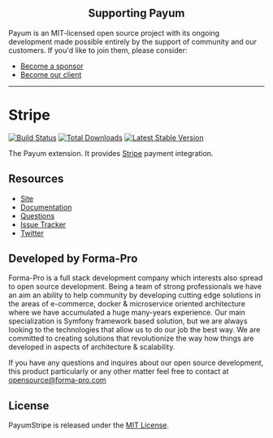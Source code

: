 <h2 align="center">Supporting Payum</h2>

Payum is an MIT-licensed open source project with its ongoing development made possible entirely by the support of community and our customers. If you'd like to join them, please consider:

- [Become a sponsor](https://www.patreon.com/makasim)
- [Become our client](http://forma-pro.com/)

---

# Stripe
[![Build Status](https://travis-ci.org/Payum/Stripe.png?branch=master)](https://travis-ci.org/Payum/Stripe)
[![Total Downloads](https://poser.pugx.org/payum/Stripe/d/total.png)](https://packagist.org/packages/payum/Stripe)
[![Latest Stable Version](https://poser.pugx.org/payum/Stripe/version.png)](https://packagist.org/packages/payum/Stripe)

The Payum extension. It provides [Stripe](https://stripe.com) payment integration.

## Resources

* [Site](https://payum.forma-pro.com/)
* [Documentation](https://github.com/Payum/Payum/blob/master/docs/index.md#stripe)
* [Questions](http://stackoverflow.com/questions/tagged/payum)
* [Issue Tracker](https://github.com/Payum/Payum/issues)
* [Twitter](https://twitter.com/payumphp)

## Developed by Forma-Pro

Forma-Pro is a full stack development company which interests also spread to open source development. 
Being a team of strong professionals we have an aim an ability to help community by developing cutting edge solutions in the areas of e-commerce, docker & microservice oriented architecture where we have accumulated a huge many-years experience. 
Our main specialization is Symfony framework based solution, but we are always looking to the technologies that allow us to do our job the best way. We are committed to creating solutions that revolutionize the way how things are developed in aspects of architecture & scalability.

If you have any questions and inquires about our open source development, this product particularly or any other matter feel free to contact at opensource@forma-pro.com

## License

PayumStripe is released under the [MIT License](LICENSE).
